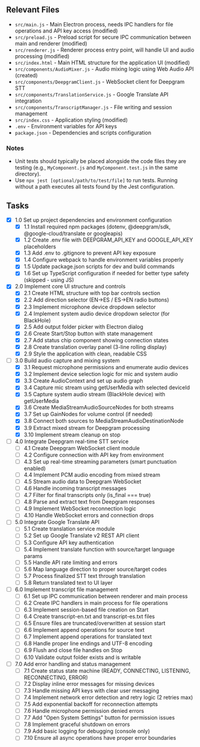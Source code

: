 ## Relevant Files

- `src/main.js` - Main Electron process, needs IPC handlers for file operations and API key access (modified)
- `src/preload.js` - Preload script for secure IPC communication between main and renderer (modified)
- `src/renderer.js` - Renderer process entry point, will handle UI and audio processing (modified)
- `src/index.html` - Main HTML structure for the application UI (modified)
- `src/components/AudioMixer.js` - Audio mixing logic using Web Audio API (created)
- `src/components/DeepgramClient.js` - WebSocket client for Deepgram STT
- `src/components/TranslationService.js` - Google Translate API integration
- `src/components/TranscriptManager.js` - File writing and session management
- `src/index.css` - Application styling (modified)
- `.env` - Environment variables for API keys
- `package.json` - Dependencies and scripts configuration

### Notes

- Unit tests should typically be placed alongside the code files they are testing (e.g., `MyComponent.js` and `MyComponent.test.js` in the same directory).
- Use `npx jest [optional/path/to/test/file]` to run tests. Running without a path executes all tests found by the Jest configuration.

## Tasks

- [x] 1.0 Set up project dependencies and environment configuration
  - [x] 1.1 Install required npm packages (dotenv, @deepgram/sdk, @google-cloud/translate or googleapis)
  - [x] 1.2 Create .env file with DEEPGRAM_API_KEY and GOOGLE_API_KEY placeholders
  - [x] 1.3 Add .env to .gitignore to prevent API key exposure
  - [x] 1.4 Configure webpack to handle environment variables properly
  - [x] 1.5 Update package.json scripts for dev and build commands
  - [x] 1.6 Set up TypeScript configuration if needed for better type safety (skipped - using JS)

- [x] 2.0 Implement core UI structure and controls
  - [x] 2.1 Create HTML structure with top bar controls section
  - [x] 2.2 Add direction selector (EN→ES / ES→EN radio buttons)
  - [x] 2.3 Implement microphone device dropdown selector
  - [x] 2.4 Implement system audio device dropdown selector (for BlackHole)
  - [x] 2.5 Add output folder picker with Electron dialog
  - [x] 2.6 Create Start/Stop button with state management
  - [x] 2.7 Add status chip component showing connection states
  - [x] 2.8 Create translation overlay panel (3-line rolling display)
  - [x] 2.9 Style the application with clean, readable CSS

- [ ] 3.0 Build audio capture and mixing system
  - [x] 3.1 Request microphone permissions and enumerate audio devices
  - [x] 3.2 Implement device selection logic for mic and system audio
  - [x] 3.3 Create AudioContext and set up audio graph
  - [x] 3.4 Capture mic stream using getUserMedia with selected deviceId
  - [x] 3.5 Capture system audio stream (BlackHole device) with getUserMedia
  - [x] 3.6 Create MediaStreamAudioSourceNodes for both streams
  - [x] 3.7 Set up GainNodes for volume control (if needed)
  - [x] 3.8 Connect both sources to MediaStreamAudioDestinationNode
  - [x] 3.9 Extract mixed stream for Deepgram processing
  - [x] 3.10 Implement stream cleanup on stop

- [ ] 4.0 Integrate Deepgram real-time STT service
  - [ ] 4.1 Create Deepgram WebSocket client module
  - [ ] 4.2 Configure connection with API key from environment
  - [ ] 4.3 Set up real-time streaming parameters (smart punctuation enabled)
  - [ ] 4.4 Implement PCM audio encoding from mixed stream
  - [ ] 4.5 Stream audio data to Deepgram WebSocket
  - [ ] 4.6 Handle incoming transcript messages
  - [ ] 4.7 Filter for final transcripts only (is_final === true)
  - [ ] 4.8 Parse and extract text from Deepgram responses
  - [ ] 4.9 Implement WebSocket reconnection logic
  - [ ] 4.10 Handle WebSocket errors and connection drops

- [ ] 5.0 Integrate Google Translate API
  - [ ] 5.1 Create translation service module
  - [ ] 5.2 Set up Google Translate v2 REST API client
  - [ ] 5.3 Configure API key authentication
  - [ ] 5.4 Implement translate function with source/target language params
  - [ ] 5.5 Handle API rate limiting and errors
  - [ ] 5.6 Map language direction to proper source/target codes
  - [ ] 5.7 Process finalized STT text through translation
  - [ ] 5.8 Return translated text to UI layer

- [ ] 6.0 Implement transcript file management
  - [ ] 6.1 Set up IPC communication between renderer and main process
  - [ ] 6.2 Create IPC handlers in main process for file operations
  - [ ] 6.3 Implement session-based file creation on Start
  - [ ] 6.4 Create transcript-en.txt and transcript-es.txt files
  - [ ] 6.5 Ensure files are truncated/overwritten at session start
  - [ ] 6.6 Implement append operations for source text
  - [ ] 6.7 Implement append operations for translated text
  - [ ] 6.8 Handle proper line endings and UTF-8 encoding
  - [ ] 6.9 Flush and close file handles on Stop
  - [ ] 6.10 Validate output folder exists and is writable

- [ ] 7.0 Add error handling and status management
  - [ ] 7.1 Create status state machine (READY, CONNECTING, LISTENING, RECONNECTING, ERROR)
  - [ ] 7.2 Display inline error messages for missing devices
  - [ ] 7.3 Handle missing API keys with clear user messaging
  - [ ] 7.4 Implement network error detection and retry logic (2 retries max)
  - [ ] 7.5 Add exponential backoff for reconnection attempts
  - [ ] 7.6 Handle microphone permission denied errors
  - [ ] 7.7 Add "Open System Settings" button for permission issues
  - [ ] 7.8 Implement graceful shutdown on errors
  - [ ] 7.9 Add basic logging for debugging (console only)
  - [ ] 7.10 Ensure all async operations have proper error boundaries